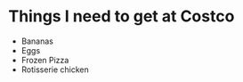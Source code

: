 Things I need to get at Costco
==============================

* Bananas 
* Eggs 
* Frozen Pizza 
* Rotisserie chicken
